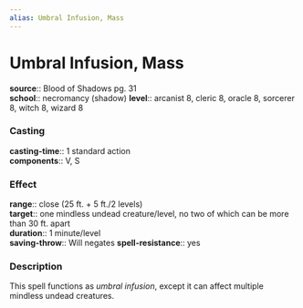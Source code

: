 ```yaml
---
alias: Umbral Infusion, Mass
---
```


# Umbral Infusion, Mass 

**source**:: Blood of Shadows pg. 31  
**school**:: necromancy (shadow)
**level**:: arcanist 8, cleric 8, oracle 8, sorcerer 8, witch 8, wizard 8

### Casting 

**casting-time**:: 1 standard action  
**components**:: V, S

### Effect 

**range**:: close (25 ft. + 5 ft./2 levels)  
**target**:: one mindless undead creature/level, no two of which can be more than 30 ft. apart  
**duration**:: 1 minute/level  
**saving-throw**:: Will negates
**spell-resistance**:: yes

### Description 

This spell functions as *umbral infusion*, except it can affect multiple mindless undead creatures.
